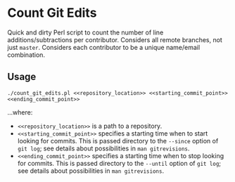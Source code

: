 # Count Git Edits #

Quick and dirty Perl script to count the number of line additions/subtractions per contributor.
Considers all remote branches, not just `master`.
Considers each contributor to be a unique name/email combination.

## Usage ##

```console
./count_git_edits.pl <<repository_location>> <<starting_commit_point>> <<ending_commit_point>>
```

...where:

- `<<repository_location>>` is a path to a repository.
- `<<starting_commit_point>>` specifies a starting time when to start looking for commits.
  This is passed directory to the `--since` option of `git log`; see details about possibilities in `man gitrevisions`.
- `<<ending_commit_point>>` specifies a starting time when to stop looking for commits.
  This is passed directory to the `--until` option of `git log`; see details about possibilities in `man gitrevisions`.
